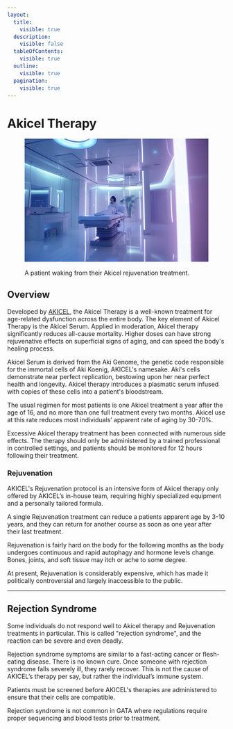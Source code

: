 ```yaml
---
layout:
  title:
    visible: true
  description:
    visible: false
  tableOfContents:
    visible: true
  outline:
    visible: true
  pagination:
    visible: true
---
```


# Akicel Therapy

<figure><img src="../../../.gitbook/assets/akiceltherapy.png" alt=""><figcaption><p>A patient waking from their Akicel rejuvenation treatment.</p></figcaption></figure>

## Overview

Developed by [AKICEL](../enterprise/akicel.md), the Akicel Therapy is a well-known treatment for age-related dysfunction across the entire body. The key element of Akicel Therapy is the Akicel Serum. Applied in moderation, Akicel therapy significantly reduces all-cause mortality. Higher doses can have strong rejuvenative effects on superficial signs of aging, and can speed the body's healing process.

Akicel Serum is derived from the Aki Genome, the genetic code responsible for the immortal cells of Aki Koenig, AKICEL's namesake. Aki's cells demonstrate near perfect replication, bestowing upon her near perfect health and longevity. Akicel therapy introduces a plasmatic serum infused with copies of these cells into a patient's bloodstream.

The usual regimen for most patients is one Akicel treatment a year after the age of 16, and no more than one full treatment every two months. Akicel use at this rate reduces most individuals’ apparent rate of aging by 30-70%.

Excessive Akicel therapy treatment has been connected with numerous side effects. The therapy should only be administered by a trained professional in controlled settings, and patients should be monitored for 12 hours following their treatment.

### **Rejuvenation**

AKICEL's Rejuvenation protocol is an intensive form of Akicel therapy only offered by AKICEL’s in-house team, requiring highly specialized equipment and a personally tailored formula.

A single Rejuvenation treatment can reduce a patients apparent age by 3-10 years, and they can return for another course as soon as one year after their last treatment.

Rejuvenation is fairly hard on the body for the following months as the body undergoes continuous and rapid autophagy and hormone levels change. Bones, joints, and soft tissue may itch or ache to some degree.

At present, Rejuvenation is considerably expensive, which has made it politically controversial and largely inaccessible to the public.

***

## **Rejection Syndrome**

Some individuals do not respond well to Akicel therapy and Rejuvenation treatments in particular. This is called "rejection syndrome", and the reaction can be severe and even deadly.&#x20;

Rejection syndrome symptoms are similar to a fast-acting cancer or flesh-eating disease. There is no known cure. Once someone with rejection syndrome falls severely ill, they rarely recover. This is not the cause of AKICEL’s therapy per say, but rather the individual’s immune system.

Patients must be screened before AKICEL's therapies are administered to ensure that their cells are compatible.

Rejection syndrome is not common in GATA where regulations require proper sequencing and blood tests prior to treatment.
